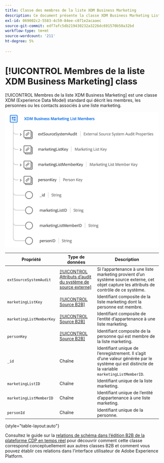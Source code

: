 ```yaml
---
title: Classe des membres de la liste XDM Business Marketing
description: Ce document présente la classe XDM Business Marketing List Members dans le modèle de données d’expérience (XDM).
exl-id: 069002c2-5583-4c59-84ee-c071e2acaaec
source-git-commit: edf7afc5db219430232a3226dc691570b50a32bd
workflow-type: tm+mt
source-wordcount: '211'
ht-degree: 5%

---
```


# [!UICONTROL Membres de la liste XDM Business Marketing] class

[!UICONTROL Membres de la liste XDM Business Marketing] est une classe XDM (Experience Data Model) standard qui décrit les membres, les personnes ou les contacts associés à une liste marketing.

![](../../images/classes/b2b/business-marketing-list-members.png)

| Propriété | Type de données | Description |
| --- | --- | --- |
| `extSourceSystemAudit` | [[!UICONTROL Attributs d’audit du système de source externe]](../../data-types/external-source-system-audit-attributes.md) | Si l’appartenance à une liste marketing provient d’un système source externe, cet objet capture les attributs de contrôle de ce système. |
| `marketingListKey` | [[!UICONTROL Source B2B]](../../data-types/b2b-source.md) | Identifiant composite de la liste marketing dont la personne est membre. |
| `marketingListMemberKey` | [[!UICONTROL Source B2B]](../../data-types/b2b-source.md) | Identifiant composite de l’entité d’appartenance à une liste marketing. |
| `personKey` | [[!UICONTROL Source B2B]](../../data-types/b2b-source.md) | Identifiant composite de la personne qui est membre de la liste marketing. |
| `_id` | Chaîne | Identifiant unique de l’enregistrement. Il s’agit d’une valeur générée par le système qui est distincte de la variable `marketingListMemberID`. |
| `marketingListID` | Chaîne | Identifiant unique de la liste marketing. |
| `marketingListMemberID` | Chaîne | Identifiant unique de l’entité d’appartenance à une liste marketing. |
| `personId` | Chaîne | Identifiant unique de la personne. |

{style=&quot;table-layout:auto&quot;}

Consultez le guide sur la [relations de schéma dans l’édition B2B de la plateforme CDP en temps réel](../../tutorials/relationship-b2b.md) pour découvrir comment cette classe correspond conceptuellement aux autres classes B2B et comment vous pouvez établir ces relations dans l’interface utilisateur de Adobe Experience Platform.
